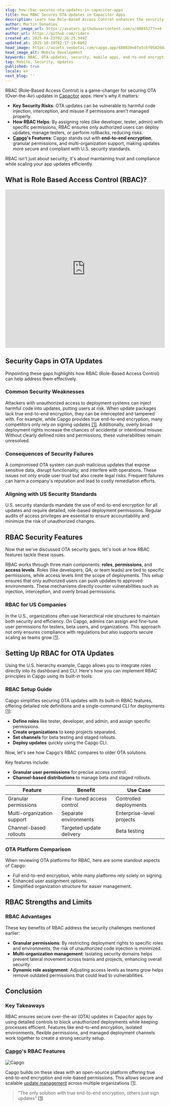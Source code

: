 ```yaml
---
slug: how-rbac-secures-ota-updates-in-capacitor-apps
title: How RBAC Secures OTA Updates in Capacitor Apps
description: Learn how Role-Based Access Control enhances the security of OTA updates in mobile apps, protecting against vulnerabilities and ensuring compliance.
author: Martin Donadieu
author_image_url: https://avatars.githubusercontent.com/u/4084527?v=4
author_url: https://github.com/riderx
created_at: 2025-04-23T02:26:25.949Z
updated_at: 2025-10-10T02:17:19.000Z
head_image: https://assets.seobotai.com/capgo.app/680839e8fe5cbf0502ddad36-1745375221230.jpg
head_image_alt: Mobile Development
keywords: RBAC, OTA updates, security, mobile apps, end-to-end encryption, role-based access control, deployment permissions
tag: Mobile, Security, Updates
published: true
locale: en
next_blog: ''
---
```


RBAC (Role-Based Access Control) is a game-changer for securing OTA (Over-the-Air) updates in [Capacitor](https://capacitorjs.com/) apps. Here's why it matters:

-   **Key Security Risks**: OTA updates can be vulnerable to harmful code injection, interception, and misuse if permissions aren't managed properly.
-   **How RBAC Helps**: By assigning roles (like developer, tester, admin) with specific permissions, RBAC ensures only authorized users can deploy updates, manage testers, or perform rollbacks, reducing risks.
-   **[Capgo](https://capgo.app/)'s Features**: Capgo stands out with **end-to-end encryption**, granular permissions, and multi-organization support, making updates more secure and compliant with U.S. security standards.

RBAC isn't just about security; it's about maintaining trust and compliance while scaling your app updates efficiently.

## What is Role Based Access Control (RBAC)?

<iframe src="https://www.youtube.com/embed/-aPHg0uRYUI" aria-label="YouTube video player" frameborder="0" allow="accelerometer; autoplay; clipboard-write; encrypted-media; gyroscope; picture-in-picture; web-share" referrerpolicy="strict-origin-when-cross-origin" style="width: 100%; height: 500px;" allowfullscreen></iframe>

## Security Gaps in OTA Updates

Pinpointing these gaps highlights how RBAC (Role-Based Access Control) can help address them effectively.

### Common Security Weaknesses

Attackers with unauthorized access to deployment systems can inject harmful code into updates, putting users at risk. When update packages lack true end-to-end encryption, they can be intercepted and tampered with. For example, while Capgo provides true end-to-end encryption, many competitors only rely on signing updates [\[1\]](https://capgo.app/). Additionally, overly broad deployment rights increase the chances of accidental or intentional misuse. Without clearly defined roles and permissions, these vulnerabilities remain unresolved.

### Consequences of Security Failures

A compromised OTA system can push malicious updates that expose sensitive data, disrupt functionality, and interfere with operations. These issues not only erode user trust but also create legal risks. Frequent failures can harm a company's reputation and lead to costly remediation efforts.

### Aligning with US Security Standards

U.S. security standards mandate the use of end-to-end encryption for all updates and require detailed, role-based deployment permissions. Regular audits of access privileges are essential to ensure accountability and minimize the risk of unauthorized changes.

## RBAC Security Features

Now that we've discussed OTA security gaps, let's look at how RBAC features tackle these issues.

RBAC works through three main components: **roles**, **permissions**, and **access levels**. Roles (like developers, QA, or team leads) are tied to specific permissions, while access levels limit the scope of deployments. This setup ensures that only authorized users can push updates to approved environments. These mechanisms directly counter vulnerabilities such as injection, interception, and overly broad permissions.

### RBAC for US Companies

In the U.S., organizations often use hierarchical role structures to maintain both security and efficiency. On Capgo, admins can assign and fine-tune user permissions for testers, beta users, and organizations. This approach not only ensures compliance with regulations but also supports secure scaling as teams grow [\[1\]](https://capgo.app/).

## Setting Up RBAC for OTA Updates

Using the U.S. hierarchy example, Capgo allows you to integrate roles directly into its dashboard and CLI. Here's how you can implement RBAC principles in Capgo using its built-in tools:

### RBAC Setup Guide

Capgo simplifies securing OTA updates with its built-in RBAC features, offering detailed role definitions and a single-command CLI for deployments [\[1\]](https://capgo.app/):

-   **Define roles** like tester, developer, and admin, and assign specific permissions.
-   **Create organizations** to keep projects separated.
-   **Set channels** for beta testing and staged rollouts.
-   **Deploy updates** quickly using the Capgo CLI.

Now, let's see how Capgo's RBAC compares to older OTA solutions.

Key features include:

-   **Granular user permissions** for precise access control.
-   **Channel-based distributions** to manage beta and staged rollouts.

| Feature | Benefit | Use Case |
| --- | --- | --- |
| Granular permissions | Fine-tuned access control | Controlled deployments |
| Multi-organization support | Separate environments | Enterprise-level projects |
| Channel-based rollouts | Targeted update delivery | Beta testing |

### OTA Platform Comparison

When reviewing OTA platforms for RBAC, here are some standout aspects of Capgo:

-   Full end-to-end encryption, while many platforms rely solely on signing.
-   Enhanced user assignment options.
-   Simplified organization structure for easier management.

## RBAC Strengths and Limits

### RBAC Advantages

These key benefits of RBAC address the security challenges mentioned earlier:

-   **Granular permissions**: By restricting deployment rights to specific roles and environments, the risk of unauthorized code injection is minimized.
-   **Multi-organization management**: Isolating security domains helps prevent lateral movement across teams and projects, enhancing overall security.
-   **Dynamic role assignment**: Adjusting access levels as teams grow helps remove outdated permissions that could lead to vulnerabilities.

## Conclusion

### Key Takeaways

RBAC ensures secure over-the-air (OTA) updates in Capacitor apps by using detailed controls to block unauthorized deployments while keeping processes efficient. Features like end-to-end encryption, isolated environments, flexible permissions, and managed deployment channels work together to create a strong security setup.

### [Capgo](https://capgo.app/)'s RBAC Features

![Capgo](https://assets.seobotai.com/capgo.app/680839e8fe5cbf0502ddad36/95506b8280be0626e7b237b754ba8f1b.jpg)

Capgo builds on these ideas with an open-source platform offering true end-to-end encryption and role-based permissions. This allows secure and scalable [update management](https://capgo.app/docs/plugin/cloud-mode/manual-update/) across multiple organizations [\[1\]](https://capgo.app/).

> "The only solution with true end-to-end encryption, others just sign updates" [\[1\]](https://capgo.app/)